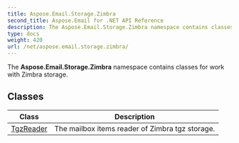 ```yaml
---
title: Aspose.Email.Storage.Zimbra
second_title: Aspose.Email for .NET API Reference
description: The Aspose.Email.Storage.Zimbra namespace contains classes for work with Zimbra storage
type: docs
weight: 420
url: /net/aspose.email.storage.zimbra/
---
```

The **Aspose.Email.Storage.Zimbra** namespace contains classes for work with Zimbra storage.

## Classes

| Class | Description |
| --- | --- |
| [TgzReader](./tgzreader/) | The mailbox items reader of Zimbra tgz storage. |


